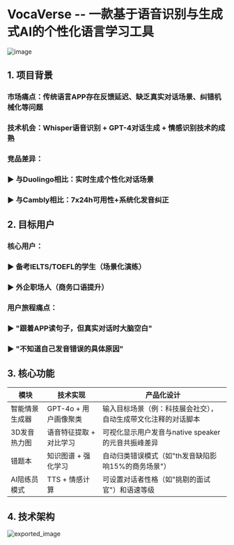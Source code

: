 # VocaVerse -- 一款基于语音识别与生成式AI的个性化语言学习工具
![image](https://github.com/user-attachments/assets/ae7b98a3-c9fe-4512-8d86-2aa7b85eebeb)

## 1. 项目背景
### 市场痛点：传统语言APP存在反馈延迟、缺乏真实对话场景、纠错机械化等问题
### 技术机会：Whisper语音识别 + GPT-4对话生成 + 情感识别技术的成熟
### 竞品差异：
### ▶ 与Duolingo相比：实时生成个性化对话场景
### ▶ 与Cambly相比：7x24h可用性+系统化发音纠正



## 2. 目标用户
### 核心用户：
### ▶ 备考IELTS/TOEFL的学生（场景化演练）
### ▶ 外企职场人（商务口语提升）
### 用户旅程痛点：
### ▶ "跟着APP读句子，但真实对话时大脑空白"
### ▶ "不知道自己发音错误的具体原因"


## 3. 核心功能
|模块|技术实现|产品化设计|
| ---- | ---- | ---- |
|智能情景生成器|GPT-4o + 用户画像聚类|输入目标场景（例：科技展会社交），自动生成带文化注释的对话脚本|
|3D发音热力图|语音特征提取 + 对比学习|可视化显示用户发音与native speaker的元音共振峰差异|
|错题本|知识图谱 + 强化学习|自动归类错误模式（如"th发音缺陷影响15%的商务场景"）|
|AI陪练员模式|TTS + 情感计算|可设置对话者性格（如"挑剔的面试官"）和语速等级|


## 4. 技术架构
![exported_image](https://github.com/user-attachments/assets/a0f491c7-97fb-47ae-8537-beea12b8df48)



